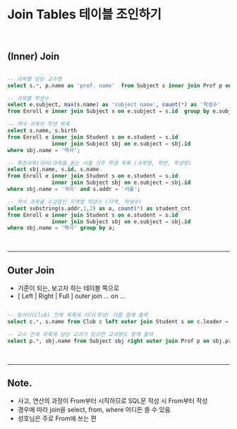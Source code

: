 # Join Tables 테이블 조인하기

<br>

## (Inner) Join

```sql

-- 과목별 담당 교수명
select s.*, p.name as 'prof. name'  from Subject s inner join Prof p on s.prof = p.id;

-- 과목별 학생수
select e.subject, max(s.name) as 'subject name', count(*) as '학생수'
from Enroll e inner join Subject s on e.subject = s.id  group by e.subject;

-- 역사 과목의 학생 목록
select s.name, s.birth
from Enroll e inner join Student s on e.student = s.id
              inner join Subject sbj on e.subject = sbj.id
where sbj.name = '역사';

-- 특정과목(국어)과목을 듣는 서울 거주 학생 목록 (과목명, 학번, 학생명)
select sbj.name, s.id, s.name
from Enroll e inner join Student s on e.student = s.id
              inner join Subject sbj on e.subject = sbj.id
where sbj.name = '국어' and s.addr = '서울';

-- 역사 과목을 수강중인 지역별 학생수 (지역, 학생수)
select substring(s.addr,1,2) as a, count(*) as student_cnt
from Enroll e inner join Student s on e.student = s.id
              inner join Subject sbj on e.subject = sbj.id
where sbj.name = '역사' group by a;


```

<br>

---

## Outer Join

- 기준이 되는, 보고자 하는 테이블 쪽으로
- [ Left | Right | Full ] outer join ... on ...

```sql

-- 동아리(Club) 전체 목록에 리더(학생) 이름 함께 출력
select c.*, s.name from Club c left outer join Student s on c.leader = s.id;

-- 교수 전체 목록에 담당 교과가 있으면 교과명도 함께 출력
select p.*, sbj.name from Subject sbj right outer join Prof p on sbj.prof = p.id;

```

<br>

---

## Note.

- 사고, 연산의 과정이 From부터 시작하므로 SQL문 작성 시 From부터 작성
- 경우에 따라 join을 select, from, where 어디든 쓸 수 있음
- 성호님은 주로 From에 쓰는 편
